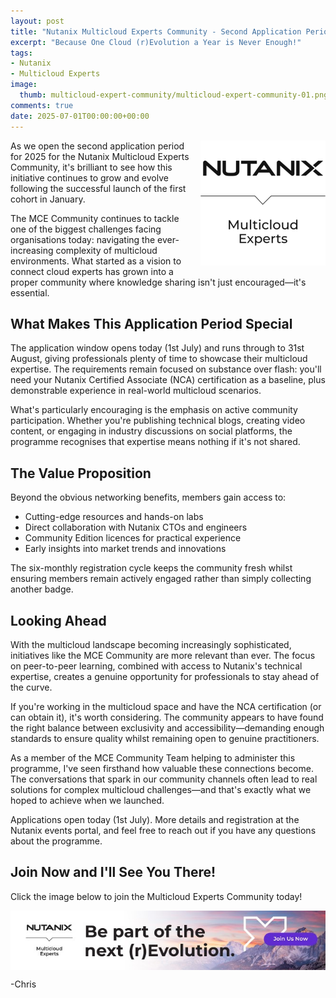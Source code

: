 ```yaml
---
layout: post
title: "Nutanix Multicloud Experts Community - Second Application Period Open"
excerpt: "Because One Cloud (r)Evolution a Year is Never Enough!"
tags: 
- Nutanix
- Multicloud Experts
image:
  thumb: multicloud-expert-community/multicloud-expert-community-01.png
comments: true
date: 2025-07-01T00:00:00+00:00
---
```

<img style="float: right; margin: 0px 0px 10px 10px;" alt="MCE Logo" src="/images/multicloud-expert-community/multicloud-expert-community-01.png">

As we open the second application period for 2025 for the Nutanix Multicloud Experts Community, it's brilliant to see how this initiative continues to grow and evolve following the successful launch of the first cohort in January.

The MCE Community continues to tackle one of the biggest challenges facing organisations today: navigating the ever-increasing complexity of multicloud environments. What started as a vision to connect cloud experts has grown into a proper community where knowledge sharing isn't just encouraged—it's essential.

## What Makes This Application Period Special

The application window opens today (1st July) and runs through to 31st August, giving professionals plenty of time to showcase their multicloud expertise. The requirements remain focused on substance over flash: you'll need your Nutanix Certified Associate (NCA) certification as a baseline, plus demonstrable experience in real-world multicloud scenarios.

What's particularly encouraging is the emphasis on active community participation. Whether you're publishing technical blogs, creating video content, or engaging in industry discussions on social platforms, the programme recognises that expertise means nothing if it's not shared.

## The Value Proposition

Beyond the obvious networking benefits, members gain access to:
- Cutting-edge resources and hands-on labs
- Direct collaboration with Nutanix CTOs and engineers  
- Community Edition licences for practical experience
- Early insights into market trends and innovations

The six-monthly registration cycle keeps the community fresh whilst ensuring members remain actively engaged rather than simply collecting another badge.

## Looking Ahead

With the multicloud landscape becoming increasingly sophisticated, initiatives like the MCE Community are more relevant than ever. The focus on peer-to-peer learning, combined with access to Nutanix's technical expertise, creates a genuine opportunity for professionals to stay ahead of the curve.

If you're working in the multicloud space and have the NCA certification (or can obtain it), it's worth considering. The community appears to have found the right balance between exclusivity and accessibility—demanding enough standards to ensure quality whilst remaining open to genuine practitioners.

As a member of the MCE Community Team helping to administer this programme, I've seen firsthand how valuable these connections become. The conversations that spark in our community channels often lead to real solutions for complex multicloud challenges—and that's exactly what we hoped to achieve when we launched.

Applications open today (1st July). More details and registration at the Nutanix events portal, and feel free to reach out if you have any questions about the programme.

## Join Now and I'll See You There!

Click the image below to join the Multicloud Experts Community today!

 <a target="_blank" href="https://event.nutanix.com/multicloudexperts1"><img style="display: block; margin-left: auto; margin-right: auto;" alt="Join Now" src="/images/multicloud-expert-community/multicloud-expert-community-03.jpg"></a>
 
 -Chris
